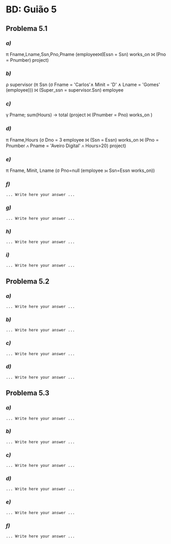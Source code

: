 # BD: Guião 5


## ​Problema 5.1
 
### *a)*


π Fname,Lname,Ssn,Pno,Pname (employee⨝(Essn = Ssn) works_on ⨝ (Pno = Pnumber) project)


### *b)* 

ρ supervisor (π Ssn (σ Fname = 'Carlos'∧ Minit = 'D' ∧ Lname = 'Gomes' (employee))) ⨝ (Super_ssn = supervisor.Ssn) employee


### *c)* 

γ Pname; sum(Hours) -> total (project ⨝ (Pnumber = Pno) works_on )


### *d)* 

π Fname,Hours (σ Dno = 3 employee ⨝ (Ssn = Essn) works_on ⨝ (Pno = Pnumber ∧ Pname = 'Aveiro Digital' ∧ Hours>20) project)

### *e)* 

π Fname, Minit, Lname (σ Pno=null (employee ⟕ Ssn=Essn works_on))

### *f)* 

```
... Write here your answer ...
```


### *g)* 

```
... Write here your answer ...
```


### *h)* 

```
... Write here your answer ...
```


### *i)* 

```
... Write here your answer ...
```


## ​Problema 5.2

### *a)*

```
... Write here your answer ...
```

### *b)* 

```
... Write here your answer ...
```


### *c)* 

```
... Write here your answer ...
```


### *d)* 

```
... Write here your answer ...
```


## ​Problema 5.3

### *a)*

```
... Write here your answer ...
```

### *b)* 

```
... Write here your answer ...
```


### *c)* 

```
... Write here your answer ...
```


### *d)* 

```
... Write here your answer ...
```

### *e)* 

```
... Write here your answer ...
```

### *f)* 

```
... Write here your answer ...
```
